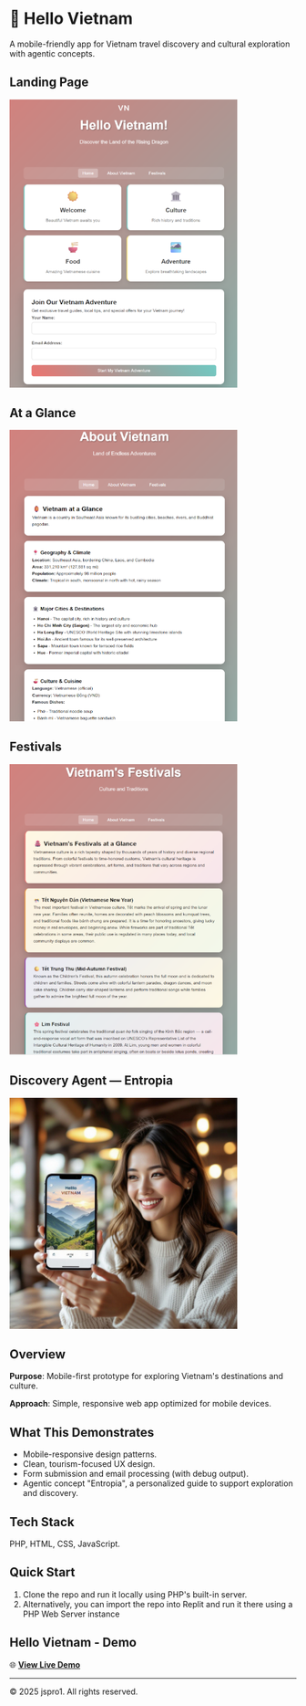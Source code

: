 # 🏮 Hello Vietnam
A mobile-friendly app for Vietnam travel discovery and cultural exploration with agentic concepts.

<H2>Landing Page</H2>
<img src="assets/landing2.png" alt="Landing Page" width="400"><br>

<H2>At a Glance</H2>
<img src="assets/about2.png" alt="About Vietnam Page" width="400">

<H2>Festivals</H2>
<img src="assets/festivals2.png" alt="Festivals Page" width="400">

<H2>Discovery Agent — Entropia</H2>

<img src="assets/discovery-agent-entropia.jpg" alt="Discovery Agent — Entropia" width="400"><br>


## Overview

**Purpose**: Mobile-first prototype for exploring Vietnam's destinations and culture.

**Approach**: Simple, responsive web app optimized for mobile devices.

## What This Demonstrates

- Mobile-responsive design patterns.
- Clean, tourism-focused UX design.
- Form submission and email processing (with debug output).
- Agentic concept "Entropia", a personalized guide to support exploration and discovery.

## Tech Stack

PHP, HTML, CSS, JavaScript.

## Quick Start
1. Clone the repo and run it locally using PHP's built-in server.
2. Alternatively, you can import the repo into Replit and run it there using a PHP Web Server instance

## Hello Vietnam - Demo

🌐 **<a href="http://hello-vietnam-demo.atwebpages.com/" target="_blank">View Live Demo</a>**

---
© 2025 jspro1. All rights reserved.
